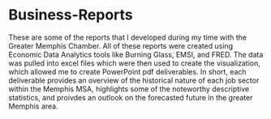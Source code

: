 # Business-Reports

These are some of the reports that I developed during my time with the Greater Memphis Chamber. All of these reports were created using Economic Data Analytics tools like Burning Glass, EMSI, and FRED. The data was pulled into excel files which were then used to create the visualization, which allowed me to create PowerPoint pdf deliverables. In short, each deliverable provides an overview of the historical nature of each job sector within the Memphis MSA, highlights some of the noteworthy descriptive statistics, and proivdes an outlook on the forecasted future in the greater Memphis area.
